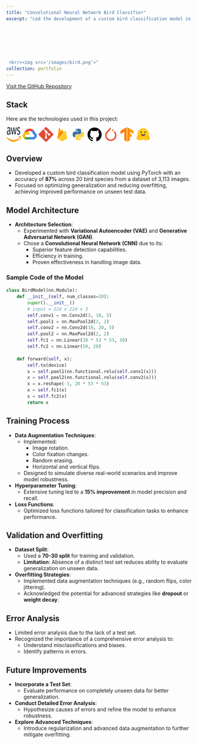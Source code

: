 ```yaml
---
title: "Convolutional Neural Network Bird Classifier"
excerpt: "Led the development of a custom bird classification model in PyTorch, achieving 87% accuracy on a dataset of 3,113 bird images. Utilized data augmentation and GAN-based image generation techniques to reduce overfitting by 20%, enhancing model generalization. This project demonstrated proficiency in deep learning and image classification, addressing challenges in dataset variability.






 <br/><img src='/images/bird.png'>"
collection: portfolio
---
```

[Visit the GitHub Repository](https://github.com/gabrielkmbo/bird-classifier)

## Stack

Here are the technologies used in this project:

<p>
  <img src="/images/aws.png" alt="AWS" title="AWS" width="40" height="40" />
  <img src="/images/gcp.png" alt="GCP" title="GCP" width="40" height="40" />
  <img src="/images/git.png" alt="Git" title="Git" width="40" height="40" />
  <img src="/images/firebase.png" alt="Firebase" title="Firebase" width="40" height="40" />
  <img src="/images/python.png" alt="Python" title="Python" width="40" height="40" />
  <img src="/images/github.png" alt="Github" title="Github" width="40" height="40" />
  <img src="/images/pytorch.png" alt="Pytorch" title="Pytorch" width="40" height="40" />
  <img src="/images/tensorflow.png" alt="Tensorflow" title="Tensorflow" width="40" height="40" />
  <img src="/images/hugging-face.png" alt="Hugging Face" title="Hugging Face" width="40" height="40" />
</p>

## Overview
- Developed a custom bird classification model using PyTorch with an accuracy of **87%** across 20 bird species from a dataset of 3,113 images.
- Focused on optimizing generalization and reducing overfitting, achieving improved performance on unseen test data.

## Model Architecture
- **Architecture Selection**:
  - Experimented with **Variational Autoencoder (VAE)** and **Generative Adversarial Network (GAN)**.
  - Chose a **Convolutional Neural Network (CNN)** due to its:
    - Superior feature detection capabilities.
    - Efficiency in training.
    - Proven effectiveness in handling image data.

### Sample Code of the Model
```python
class BirdModel(nn.Module):
    def __init__(self, num_classes=20):
        super().__init__()
        # input = 224 x 224 x 3
        self.conv1 = nn.Conv2d(3, 10, 5)
        self.pool1 = nn.MaxPool2d(2, 2)
        self.conv2 = nn.Conv2d(10, 20, 5)
        self.pool2 = nn.MaxPool2d(2, 2)
        self.fc1 = nn.Linear(20 * 53 * 53, 50)
        self.fc2 = nn.Linear(50, 20)

    def forward(self, x):
        self.to(device)
        x = self.pool1(nn.functional.relu(self.conv1(x)))
        x = self.pool2(nn.functional.relu(self.conv2(x)))
        x = x.reshape(-1, 20 * 53 * 53)
        x = self.fc1(x)
        x = self.fc2(x)
        return x
```

## Training Process
- **Data Augmentation Techniques**:
  - Implemented:
    - Image rotation.
    - Color fixation changes.
    - Random erasing.
    - Horizontal and vertical flips.
  - Designed to simulate diverse real-world scenarios and improve model robustness.
- **Hyperparameter Tuning**:
  - Extensive tuning led to a **15% improvement** in model precision and recall.
- **Loss Functions**:
  - Optimized loss functions tailored for classification tasks to enhance performance.

## Validation and Overfitting
- **Dataset Split**:
  - Used a **70-30 split** for training and validation.
  - **Limitation**: Absence of a distinct test set reduces ability to evaluate generalization on unseen data.
- **Overfitting Strategies**:
  - Implemented data augmentation techniques (e.g., random flips, color jittering).
  - Acknowledged the potential for advanced strategies like **dropout** or **weight decay**.

## Error Analysis
- Limited error analysis due to the lack of a test set.
- Recognized the importance of a comprehensive error analysis to:
  - Understand misclassifications and biases.
  - Identify patterns in errors.

## Future Improvements
- **Incorporate a Test Set**:
  - Evaluate performance on completely unseen data for better generalization.
- **Conduct Detailed Error Analysis**:
  - Hypothesize causes of errors and refine the model to enhance robustness.
- **Explore Advanced Techniques**:
  - Introduce regularization and advanced data augmentation to further mitigate overfitting.

